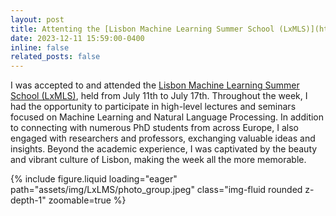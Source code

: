 ```yaml
---
layout: post
title: Attenting the [Lisbon Machine Learning Summer School (LxMLS)](http://lxmls.it.pt/2024/)
date: 2023-12-11 15:59:00-0400
inline: false
related_posts: false
---
```


I was accepted to and attended the [Lisbon Machine Learning Summer School (LxMLS)](http://lxmls.it.pt/2024/), held from July 11th to July 17th. Throughout the week, I had the opportunity to participate in high-level lectures and seminars focused on Machine Learning and Natural Language Processing. In addition to connecting with numerous PhD students from across Europe, I also engaged with researchers and professors, exchanging valuable ideas and insights. Beyond the academic experience, I was captivated by the beauty and vibrant culture of Lisbon, making the week all the more memorable.

<div class="row mt-3">
    <div class="col-sm mt-3 mt-md-0">
        {% include figure.liquid loading="eager" path="assets/img/LxLMS/photo_group.jpeg" class="img-fluid rounded z-depth-1" zoomable=true %}
    </div>
</div>
